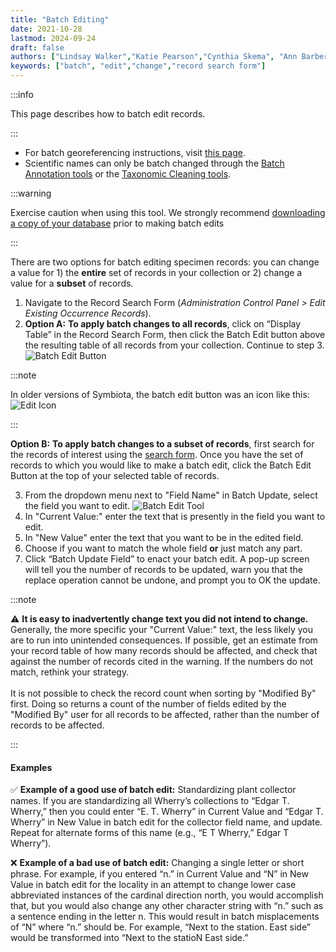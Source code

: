```yaml
---
title: "Batch Editing"
date: 2021-10-28
lastmod: 2024-09-24
draft: false
authors: ["Lindsay Walker","Katie Pearson","Cynthia Skema", "Ann Barber"]
keywords: ["batch", "edit","change","record search form"]
---
```


:::info

This page describes how to batch edit records.

:::

* For batch georeferencing instructions, visit [this page](/docs/Editor_Guide/Georeferencing/batch_georeferencing).
* Scientific names can only be batch changed through the [Batch Annotation tools](/docs/Editor_Guide/Editing_Searching_Records/annotations) or the [Taxonomic Cleaning tools](/docs/Collection_Manager_Guide/Data_Cleaning/taxonomic_cleaning).

:::warning

Exercise caution when using this tool. We strongly recommend [downloading a copy of your database](/docs/Collection_Manager_Guide/Downloading/downloading_copy) prior to making batch edits

:::

There are two options for batch editing specimen records: you can change a value for 1) the **entire** set of records in your collection or 2) change a value for a **subset** of records.
1. Navigate to the Record Search Form (_Administration Control Panel > Edit Existing Occurrence Records_).
2. **Option A:** **To apply batch changes to all records**, click on “Display Table” in the Record Search Form, then click the Batch Edit button  above the resulting table of all records from your collection. Continue to step 3. ![Batch Edit Button](/img/batcheditbutton.png)

:::note

In older versions of Symbiota, the batch edit button was an icon like this: ![Edit Icon](/img/editplus_old.png) 

:::

**Option B:** **To apply batch changes to a subset of records**, first search for the records of interest using the [search form](/docs/Editor_Guide/Editing_Searching_Records). Once you have the set of records to which you would like to make a batch edit, click the Batch Edit Button at the top of your selected table of records.

3. From the dropdown menu next to "Field Name" in Batch Update, select the field you want to edit.
![Batch Edit Tool](/img/batchedittool.png) 
4. In "Current Value:" enter the text that is presently in the field you want to edit.
5. In "New Value" enter the text that you want to be in the edited field.
6. Choose if you want to match the whole field **or** just match any part.
7. Click “Batch Update Field” to enact your batch edit. A pop-up screen will tell you the number of records to be updated, warn you that the replace operation cannot be undone, and prompt you to OK the update.

:::note

⚠️ **It is easy to inadvertently change text you did not intend to change.** Generally, the more specific your "Current Value:" text, the less likely you are to run into unintended consequences. If possible, get an estimate from your record table of how many records should be affected, and check that against the number of records cited in the warning. If the numbers do not match, rethink your strategy.<br></br>
It is not possible to check the record count when sorting by "Modified By" first. Doing so returns a count of the number of fields edited by the "Modified By" user for all records to be affected, rather than the number of records to be affected.

:::

#### Examples

✅ **Example of a good use of batch edit:** Standardizing plant collector names. If you are standardizing all Wherry’s collections to “Edgar T. Wherry,” then you could enter “E. T. Wherry” in Current Value and “Edgar T. Wherry” in New Value in batch edit for the collector field name, and update. Repeat for alternate forms of this name (e.g., “E T Wherry,” Edgar T Wherry”).

❌ **Example of a bad use of batch edit:** Changing a single letter or short phrase. For example, if you entered “n.” in Current Value and “N” in New Value in batch edit for the locality in an attempt to change lower case abbreviated instances of the cardinal direction north, you would accomplish that, but you would also change any other character string with “n.” such as a sentence ending in the letter n. This would result in batch misplacements of “N” where “n.” should be. For example, “Next to the station. East side” would be transformed into “Next to the statioN East side.”
